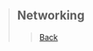 > ## Networking
>> [Back](https://github.com/StudyClubUnida/AMOLED/blob/main/Android/Modul%20Android.md)


